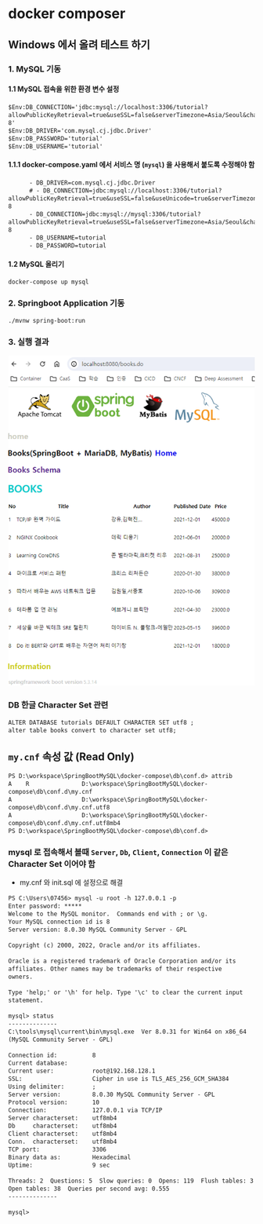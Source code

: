 # docker composer

## Windows 에서 올려 테스트 하기

### 1. MySQL 기동

#### 1.1 MySQL 접속을 위한 환경 변수 설정
```
$Env:DB_CONNECTION='jdbc:mysql://localhost:3306/tutorial?allowPublicKeyRetrieval=true&useSSL=false&serverTimezone=Asia/Seoul&characterEncoding=UTF-8'
$Env:DB_DRIVER='com.mysql.cj.jdbc.Driver'
$Env:DB_PASSWORD='tutorial'
$Env:DB_USERNAME='tutorial'
```

#### 1.1.1 docker-compose.yaml 에서 서비스 명 (`mysql`) 을 사용해서  붙도록 수정해야 함
```
      - DB_DRIVER=com.mysql.cj.jdbc.Driver
      # - DB_CONNECTION=jdbc:mysql://localhost:3306/tutorial?allowPublicKeyRetrieval=true&useSSL=false&useUnicode=true&serverTimezone=Asia/Seoul&characterEncoding=UTF-8
      - DB_CONNECTION=jdbc:mysql://mysql:3306/tutorial?allowPublicKeyRetrieval=true&useSSL=false&serverTimezone=Asia/Seoul&characterEncoding=UTF-8
      - DB_USERNAME=tutorial
      - DB_PASSWORD=tutorial
```

#### 1.2 MySQL 올리기
```
docker-compose up mysql
```

### 2. Springboot Application 기동
```
./mvnw spring-boot:run
```

### 3. 실행 결과
![books.do.png](./img/books.do.png)  


### DB 한글 Character Set 관련
```
ALTER DATABASE tutorials DEFAULT CHARACTER SET utf8 ;
alter table books convert to character set utf8;
```



## `my.cnf` 속성 값 (Read Only)
```
PS D:\workspace\SpringBootMySQL\docker-compose\db\conf.d> attrib
A    R               D:\workspace\SpringBootMySQL\docker-compose\db\conf.d\my.cnf
A                    D:\workspace\SpringBootMySQL\docker-compose\db\conf.d\my.cnf.utf8
A                    D:\workspace\SpringBootMySQL\docker-compose\db\conf.d\my.cnf.utf8mb4
PS D:\workspace\SpringBootMySQL\docker-compose\db\conf.d> 
```

### mysql 로 접속해서 볼때 `Server`, `Db`, `Client`, `Connection` 이 같은 Character Set 이어야 함
- my.cnf 와 init.sql 에 설정으로 해결
```
PS C:\Users\07456> mysql -u root -h 127.0.0.1 -p
Enter password: *****
Welcome to the MySQL monitor.  Commands end with ; or \g.
Your MySQL connection id is 8
Server version: 8.0.30 MySQL Community Server - GPL

Copyright (c) 2000, 2022, Oracle and/or its affiliates.

Oracle is a registered trademark of Oracle Corporation and/or its
affiliates. Other names may be trademarks of their respective
owners.

Type 'help;' or '\h' for help. Type '\c' to clear the current input statement.

mysql> status
--------------
C:\tools\mysql\current\bin\mysql.exe  Ver 8.0.31 for Win64 on x86_64 (MySQL Community Server - GPL)

Connection id:          8
Current database:
Current user:           root@192.168.128.1
SSL:                    Cipher in use is TLS_AES_256_GCM_SHA384
Using delimiter:        ;
Server version:         8.0.30 MySQL Community Server - GPL
Protocol version:       10
Connection:             127.0.0.1 via TCP/IP
Server characterset:    utf8mb4
Db     characterset:    utf8mb4
Client characterset:    utf8mb4
Conn.  characterset:    utf8mb4
TCP port:               3306
Binary data as:         Hexadecimal
Uptime:                 9 sec

Threads: 2  Questions: 5  Slow queries: 0  Opens: 119  Flush tables: 3  Open tables: 38  Queries per second avg: 0.555
--------------

mysql>
```